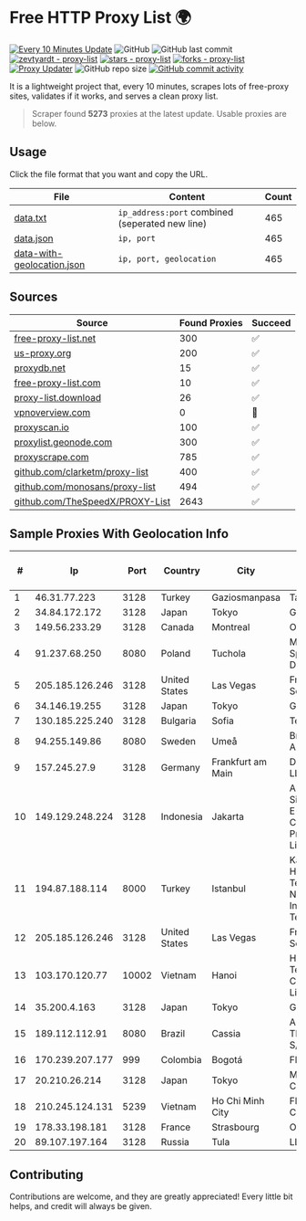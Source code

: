 
# Free HTTP Proxy List 🌍

[![Every 10 Minutes Update](https://github.com/mertguvencli/http-proxy-list/actions/workflows/main.yml/badge.svg?branch=main)](https://github.com/mertguvencli/http-proxy-list/actions/workflows/main.yml)
![GitHub](https://img.shields.io/github/license/mertguvencli/http-proxy-list)
![GitHub last commit](https://img.shields.io/github/last-commit/mertguvencli/http-proxy-list)
[![zevtyardt - proxy-list](https://img.shields.io/static/v1?label=zevtyardt&message=proxy-list&color=blue&logo=github)](https://github.com/zevtyardt/proxy-list "Go to GitHub repo")
[![stars - proxy-list](https://img.shields.io/github/stars/zevtyardt/proxy-list?style=social)](https://github.com/zevtyardt/proxy-list)
[![forks - proxy-list](https://img.shields.io/github/forks/zevtyardt/proxy-list?style=social)](https://github.com/zevtyardt/proxy-list)
[![Proxy Updater](https://github.com/zevtyardt/proxy-list/workflows/Proxy%20Updater/badge.svg)](https://github.com/zevtyardt/proxy-list/actions?query=workflow:"Proxy+Updater")
![GitHub repo size](https://img.shields.io/github/repo-size/zevtyardt/proxy-list)
[![GitHub commit activity](https://img.shields.io/github/commit-activity/m/zevtyardt/proxy-list?logo=commits)](https://github.com/zevtyardt/proxy-list/commits/main)

It is a lightweight project that, every 10 minutes, scrapes lots of free-proxy sites, validates if it works, and serves a clean proxy list.

> Scraper found **5273** proxies at the latest update. Usable proxies are below.

## Usage

Click the file format that you want and copy the URL.

|File|Content|Count|
|----|-------|-----|
|[data.txt](https://raw.githubusercontent.com/mertguvencli/http-proxy-list/main/proxy-list/data.txt)|`ip_address:port` combined (seperated new line)|465|
|[data.json](https://raw.githubusercontent.com/mertguvencli/http-proxy-list/main/proxy-list/data.json)|`ip, port`|465|
|[data-with-geolocation.json](https://raw.githubusercontent.com/mertguvencli/http-proxy-list/main/proxy-list/data-with-geolocation.json)|`ip, port, geolocation`|465|

## Sources

|Source|Found Proxies|Succeed|
|------|-------------|-------|
|[free-proxy-list.net](https://free-proxy-list.net)|300|✅|
|[us-proxy.org](https://www.us-proxy.org)|200|✅|
|[proxydb.net](http://proxydb.net)|15|✅|
|[free-proxy-list.com](https://free-proxy-list.com/?page=&port=&type%5B%5D=http&type%5B%5D=https&up_time=0&search=Search)|10|✅|
|[proxy-list.download](https://www.proxy-list.download/HTTP)|26|✅|
|[vpnoverview.com](https://vpnoverview.com/privacy/anonymous-browsing/free-proxy-servers)|0|🚫|
|[proxyscan.io](https://www.proxyscan.io)|100|✅|
|[proxylist.geonode.com](https://proxylist.geonode.com/api/proxy-list?limit=300&page=1&sort_by=lastChecked&sort_type=desc&protocols=http,https)|300|✅|
|[proxyscrape.com](https://api.proxyscrape.com/v2/?request=displayproxies&protocol=http&timeout=10000&country=all&ssl=all&anonymity=all)|785|✅|
|[github.com/clarketm/proxy-list](https://raw.githubusercontent.com/clarketm/proxy-list/master/proxy-list-raw.txt)|400|✅|
|[github.com/monosans/proxy-list](https://raw.githubusercontent.com/monosans/proxy-list/main/proxies/http.txt)|494|✅|
|[github.com/TheSpeedX/PROXY-List](https://raw.githubusercontent.com/TheSpeedX/PROXY-List/master/http.txt)|2643|✅|


## Sample Proxies With Geolocation Info

|#|Ip|Port|Country|City|Internet Service Provider|
|-|--|----|-------|----|-------------------------|
|1|46.31.77.223|3128|Turkey|Gaziosmanpasa|Talha Bogaz|
|2|34.84.172.172|3128|Japan|Tokyo|Google LLC|
|3|149.56.233.29|3128|Canada|Montreal|OVH Hosting|
|4|91.237.68.250|8080|Poland|Tuchola|M-Networks Sp. z o.o. Data Center|
|5|205.185.126.246|3128|United States|Las Vegas|FranTech Solutions|
|6|34.146.19.255|3128|Japan|Tokyo|Google LLC|
|7|130.185.225.240|3128|Bulgaria|Sofia|Telepoint Ltd|
|8|94.255.149.86|8080|Sweden|Umeå|Bredband2 AB|
|9|157.245.27.9|3128|Germany|Frankfurt am Main|DigitalOcean, LLC|
|10|149.129.248.224|3128|Indonesia|Jakarta|Alibaba.com Singapore E-Commerce Private Limited|
|11|194.87.188.114|8000|Turkey|Istanbul|Kadir Huseyin Tezcan Nosspeed Internet Teknolojileri|
|12|205.185.126.246|3128|United States|Las Vegas|FranTech Solutions|
|13|103.170.120.77|10002|Vietnam|Hanoi|Httvserver Technology Company Limited|
|14|35.200.4.163|3128|Japan|Tokyo|Google LLC|
|15|189.112.112.91|8080|Brazil|Cassia|ALGAR TELECOM S/A|
|16|170.239.207.177|999|Colombia|Bogotá|FIBERNET|
|17|20.210.26.214|3128|Japan|Tokyo|Microsoft Corporation|
|18|210.245.124.131|5239|Vietnam|Ho Chi Minh City|FPT Telecom Company|
|19|178.33.198.181|3128|France|Strasbourg|OVH SAS|
|20|89.107.197.164|3128|Russia|Tula|LLC TK Altair|



## Contributing

Contributions are welcome, and they are greatly appreciated! Every
little bit helps, and credit will always be given.

